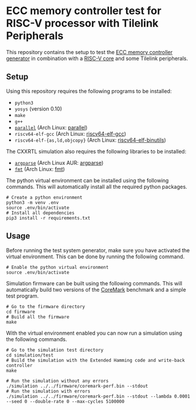 # ECC memory controller test for RISC-V processor with Tilelink Peripherals
This repository contains the setup to test the [ECC memory controller generator](https://git.ics.ele.tue.nl/s158065/memory-controller-generator) in combination with a [RISC-V core](https://git.ics.ele.tue.nl/s158065/riscv-tilelink) and some Tilelink peripherals.

## Setup
Using this repository requires the following programs to be installed:
- `python3`
- `yosys` (version 0.10)
- `make`
- `g++`
- [`parallel`](https://www.gnu.org/software/parallel/) (Arch Linux: [parallel](https://archlinux.org/packages/community/any/parallel/))
- `riscv64-elf-gcc` (Arch Linux: [riscv64-elf-gcc](https://archlinux.org/packages/community/x86_64/riscv64-elf-gcc/))
- `riscv64-elf-{as,ld,objcopy}` (Arch Linux: [riscv64-elf-binutils](https://archlinux.org/packages/community/x86_64/riscv64-elf-binutils/))

The CXXRTL simulation also requires the following libraries to be installed:
- [`argparse`](https://github.com/p-ranav/argparse) (Arch Linux AUR: [argparse](https://aur.archlinux.org/packages/argparse/))
- [`fmt`](https://github.com/fmtlib/fmt) (Arch Linux: [fmt](https://archlinux.org/packages/extra/x86_64/fmt/))

The python virtual environment can be installed using the following commands. This will automatically install all the required python packages.
```shell
# Create a python environment
python3 -m venv .env
source .env/bin/activate
# Install all dependencies
pip3 install -r requirements.txt
```

## Usage
Before running the test system generator, make sure you have activated the virtual environment.
This can be done by running the following command.
```shell
# Enable the python virtual environment
source .env/bin/activate
```

Simulation firmware can be built using the following commands. This will automatically build two versions of the [CoreMark](https://www.eembc.org/coremark/) benchmark and a simple test program.
```shell
# Go to the firmware directory
cd firmware
# Build all the firmware
make
```

With the virtual environment enabled you can now run a simulation using the following commands.
```shell
# Go to the simulation test directory
cd simulation/test
# Build the simulation with the Extended Hamming code and write-back controller
make

# Run the simulation without any errors
./simulation ../../firmware/coremark-perf.bin --stdout
# Run the simulation with errors
./simulation ../../firmware/coremark-perf.bin --stdout --lambda 0.0001 --seed 0 --double-rate 0 --max-cycles 5100000
```



